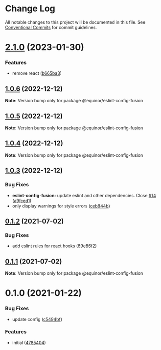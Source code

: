 # Change Log

All notable changes to this project will be documented in this file.
See [Conventional Commits](https://conventionalcommits.org) for commit guidelines.

# [2.1.0](https://github.com/equinor/fusion-core/compare/@equinor/eslint-config-fusion@1.0.6...@equinor/eslint-config-fusion@2.1.0) (2023-01-30)

### Features

- remove react ([b665ba3](https://github.com/equinor/fusion-core/commit/b665ba36f5a7042c2be535c156c52149a3dc1289))

## [1.0.6](https://github.com/equinor/fusion-core/compare/@equinor/eslint-config-fusion@1.0.4...@equinor/eslint-config-fusion@1.0.6) (2022-12-12)

**Note:** Version bump only for package @equinor/eslint-config-fusion

## [1.0.5](https://github.com/equinor/fusion-core/compare/@equinor/eslint-config-fusion@1.0.4...@equinor/eslint-config-fusion@1.0.5) (2022-12-12)

**Note:** Version bump only for package @equinor/eslint-config-fusion

## [1.0.4](https://github.com/equinor/fusion-core/compare/@equinor/eslint-config-fusion@1.0.3...@equinor/eslint-config-fusion@1.0.4) (2022-12-12)

**Note:** Version bump only for package @equinor/eslint-config-fusion

## [1.0.3](https://github.com/equinor/fusion-core/compare/@equinor/eslint-config-fusion@0.1.2...@equinor/eslint-config-fusion@1.0.3) (2022-12-12)

### Bug Fixes

- **eslint-config-fusion:** update eslint and other dependencies. Close [#14](https://github.com/equinor/fusion-core/issues/14) ([a9fced1](https://github.com/equinor/fusion-core/commit/a9fced131029af380f9772c2c192c23ff5052e1c))
- only display warnings for style errors ([ceb844b](https://github.com/equinor/fusion-core/commit/ceb844b5b82376bfbd596b74ba2910d7c0419f65))

## [0.1.2](https://github.com/equinor/fusion-core/compare/@equinor/eslint-config-fusion@0.1.1...@equinor/eslint-config-fusion@0.1.2) (2021-07-02)

### Bug Fixes

- add eslint rules for react hooks ([69e86f2](https://github.com/equinor/fusion-core/commit/69e86f2bf70b5e8d1c1c7f337e8ab53693fabb7c))

## [0.1.1](https://github.com/equinor/fusion-core/compare/@equinor/eslint-config-fusion@0.1.0...@equinor/eslint-config-fusion@0.1.1) (2021-07-02)

**Note:** Version bump only for package @equinor/eslint-config-fusion

# 0.1.0 (2021-01-22)

### Bug Fixes

- update config ([c5494bf](https://github.com/equinor/fusion-core/commit/c5494bf7751c143bbedda8c5166693e96ada3027))

### Features

- initial ([4785404](https://github.com/equinor/fusion-core/commit/47854046f9025389399f1761962d32a2c00dd35b))
